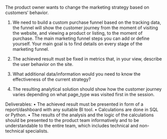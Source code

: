 The product owner wants to change the marketing strategy based on customers’ behavior.

1. We need to build a custom purchase funnel based on the tracking data, the funnel will 
show the customer journey from the moment of visiting the website, and viewing a 
product or listing, to the moment of purchase. The main marketing funnel steps you can
add or define yourself. Your main goal is to find details on every stage of the marketing 
funnel.

2. The achieved result must be fixed in metrics that, in your view, describe the user 
behavior on the site.

3. What additional data/information would you need to know the effectiveness of the 
current strategy?

4. The resulting analytical solution should show how the customer journey varies 
depending on what page_type was visited first in the session.

Deliverables: 
• The achieved result must be presented in form of a report/dashboard with any suitable 
BI tool. 
• Calculations are done in SQL or Python.
• The results of the analysis and the logic of the calculations should be presented to the 
product team informatively and to be understandable to the entire team, which 
includes technical and non-technical specialists.
